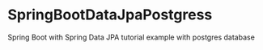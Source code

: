 # SpringBootDataJpaPostgress
Spring Boot with Spring Data JPA tutorial example with postgres database
